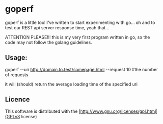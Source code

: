 goperf
======

goperf is a little tool I've written to start experimenting with go...
oh and to test our REST api server response time, yeah that...

ATTENTION PLEASE!!!
this is my very first program written in go, so the code may not follow the
golang guidelines.

Usage:
---
goperf --uri http://domain.to.test/somepage.html --request 10 #the number of requests

it will (should) return the average loading time of the specified uri

Licence
---
This software is distributed with the [http://www.gnu.org/licenses/gpl.html](GPLv3 license)
